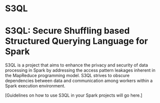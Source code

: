 # S3QL

# S3QL: Secure Shuffling based Structured Querying Language for Spark

S3QL is a project that aims to enhance the privacy and security of data processing in Spark by addressing the access pattern leakages inherent in the MapReduce programming model. S3QL strives to obscure dependencies between data and communication among workers within a Spark execution environment.



[Guidelines on how to use S3QL in your Spark projects will go here.]
